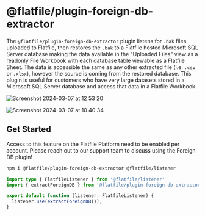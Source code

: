 # @flatfile/plugin-foreign-db-extractor

The `@flatfile/plugin-foreign-db-extractor` plugin listens for `.bak` files uploaded to Flatfile, then restores the `.bak` to a Flatfile hosted Microsoft SQL Server database making the data available in the "Uploaded Files" view as a readonly File Workbook with each database table viewable as a Flatfile Sheet. The data is accessible the same as any other extracted file (i.e. `.csv` or `.xlsx`), however the source is coming from the restored database. This plugin is useful for customers who have very large datasets stored in a Microsoft SQL Server database and access that data in a Flatfile Workbook.

![Screenshot 2024-03-07 at 12 53 20](https://github.com/FlatFilers/flatfile-plugins/assets/4754531/f65241f0-1eab-42d7-9252-14001f9a778e)

![Screenshot 2024-03-07 at 10 40 34](https://github.com/FlatFilers/flatfile-plugins/assets/4754531/093e65ba-eea7-4506-87af-45384634c735)

## Get Started

Access to this feature on the Flatfile Platform need to be enabled per account. Please reach out to our support team to discuss using the Foreign DB plugin!

```bash
npm i @flatfile/plugin-foreign-db-extractor @flatfile/listener
```

```typescript
import type { FlatfileListener } from '@flatfile/listener'
import { extractForeignDB } from '@flatfile/plugin-foreign-db-extractor';

export default function (listener: FlatfileListener) {
  listener.use(extractForeignDB());
}
```
